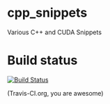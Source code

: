 cpp_snippets
============

Various C++ and CUDA Snippets


Build status
============
[![Build Status](https://travis-ci.org/ax3l/cpp_snippets.png?branch=master)](https://travis-ci.org/ax3l/cpp_snippets)

(Travis-CI.org, you are awesome)
